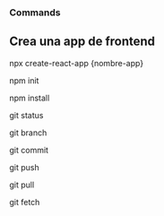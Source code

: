 ### Commands

## Crea una app de frontend
npx create-react-app {nombre-app}

npm init

npm install

git status

git branch 

git commit

git push

git pull

git fetch
